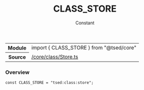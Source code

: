 
<header class="symbol-info-header"><h1 id="class_store">CLASS_STORE</h1><label class="symbol-info-type-label const">Constant</label></header>
<!-- summary -->
<section class="symbol-info"><table class="is-full-width"><tbody><tr><th>Module</th><td><div class="lang-typescript"><span class="token keyword">import</span> { CLASS_STORE }&nbsp;<span class="token keyword">from</span>&nbsp;<span class="token string">"@tsed/core"</span></div></td></tr><tr><th>Source</th><td><a href="https://github.com/Romakita/ts-express-decorators/blob/v4.22.1/src//core/class/Store.ts#L0-L0">/core/class/Store.ts</a></td></tr></tbody></table></section>
<!-- overview -->


### Overview


<pre><code class="typescript-lang "><span class="token keyword">const</span> CLASS_STORE = "tsed<span class="token punctuation">:</span><span class="token keyword">class</span><span class="token punctuation">:</span>store"<span class="token punctuation">;</span></code></pre>


<!-- Parameters -->

<!-- Description -->

<!-- Members -->

